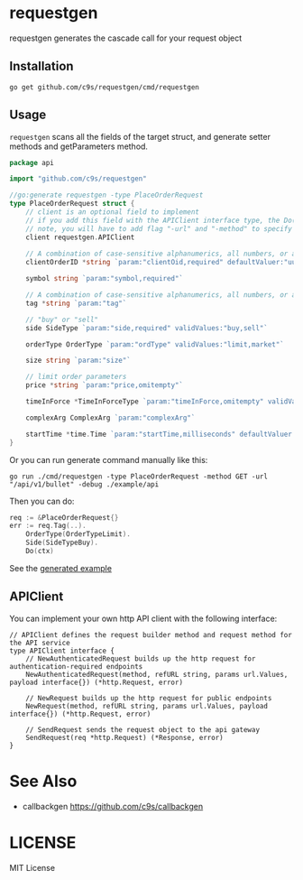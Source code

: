 # requestgen

requestgen generates the cascade call for your request object

## Installation

```
go get github.com/c9s/requestgen/cmd/requestgen
```

## Usage

`requestgen` scans all the fields of the target struct, and generate setter methods and getParameters method.

```go
package api

import "github.com/c9s/requestgen"

//go:generate requestgen -type PlaceOrderRequest
type PlaceOrderRequest struct {
	// client is an optional field to implement
	// if you add this field with the APIClient interface type, the Do() method will be generated
	// note, you will have to add flag "-url" and "-method" to specify your endpoint and the request method.
	client requestgen.APIClient
	
	// A combination of case-sensitive alphanumerics, all numbers, or all letters of up to 32 characters.
	clientOrderID *string `param:"clientOid,required" defaultValuer:"uuid()"`

	symbol string `param:"symbol,required"`

	// A combination of case-sensitive alphanumerics, all numbers, or all letters of up to 8 characters.
	tag *string `param:"tag"`

	// "buy" or "sell"
	side SideType `param:"side,required" validValues:"buy,sell"`

	orderType OrderType `param:"ordType" validValues:"limit,market"`

	size string `param:"size"`

	// limit order parameters
	price *string `param:"price,omitempty"`

	timeInForce *TimeInForceType `param:"timeInForce,omitempty" validValues:"GTC,GTT,FOK"`

	complexArg ComplexArg `param:"complexArg"`

	startTime *time.Time `param:"startTime,milliseconds" defaultValuer:"now()"`
}
```

Or you can run generate command manually like this:

```shell
go run ./cmd/requestgen -type PlaceOrderRequest -method GET -url "/api/v1/bullet" -debug ./example/api 
```

Then you can do:

```go
req := &PlaceOrderRequest{}
err := req.Tag(..).
	OrderType(OrderTypeLimit).
	Side(SideTypeBuy).
	Do(ctx)
```

See the [generated example](./example/api/place_order_request_accessors.go)

## APIClient

You can implement your own http API client with the following interface:

```
// APIClient defines the request builder method and request method for the API service
type APIClient interface {
	// NewAuthenticatedRequest builds up the http request for authentication-required endpoints
	NewAuthenticatedRequest(method, refURL string, params url.Values, payload interface{}) (*http.Request, error)

	// NewRequest builds up the http request for public endpoints
	NewRequest(method, refURL string, params url.Values, payload interface{}) (*http.Request, error)

	// SendRequest sends the request object to the api gateway
	SendRequest(req *http.Request) (*Response, error)
}
```


# See Also

- callbackgen <https://github.com/c9s/callbackgen>

# LICENSE

MIT License
